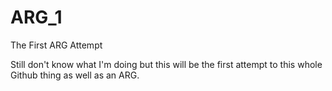 # ARG_1
The First ARG Attempt

Still don't know what I'm doing but this will be the first attempt to this whole Github thing as well as an ARG.
